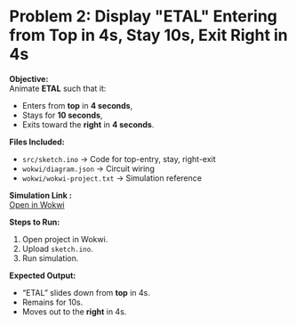 # Problem 2: Display "ETAL" Entering from Top in 4s, Stay 10s, Exit Right in 4s

**Objective:**  
Animate **ETAL** such that it:  
- Enters from **top** in **4 seconds**,  
- Stays for **10 seconds**,  
- Exits toward the **right** in **4 seconds**.

**Files Included:**  
- `src/sketch.ino` → Code for top-entry, stay, right-exit  
- `wokwi/diagram.json` → Circuit wiring  
- `wokwi/wokwi-project.txt` → Simulation reference  

**Simulation Link :**  
[Open in Wokwi](https://wokwi.com/projects/445955185415817217)

**Steps to Run:**  
1. Open project in Wokwi.  
2. Upload `sketch.ino`.  
3. Run simulation.

**Expected Output:**  
- “ETAL” slides down from **top** in 4s.  
- Remains for 10s.  
- Moves out to the **right** in 4s.
